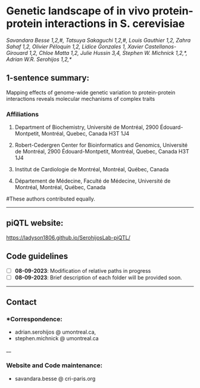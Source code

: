 # __Genetic landscape of in vivo protein-protein interactions in S. cerevisiae__

_Savandara Besse 1,2,#, Tatsuya Sakaguchi 1,2,#, Louis Gauthier 1,2, Zahra Sahaf 1,2, Olivier Péloquin 1,2, Lidice Gonzales 1, Xavier Castellanos-Girouard 1,2, Chloe Matta 1,2, Julie Hussin 3,4, Stephen W. Michnick 1,2,\*, Adrian W.R. Serohijos 1,2,\*_
 

## 1-sentence summary: 
Mapping effects of genome-wide genetic variation to protein-protein interactions reveals molecular mechanisms of complex traits 


### Affiliations
1. Department of Biochemistry, Université de Montréal, 2900 Édouard-Montpetit, Montréal, Quebec, Canada H3T 1J4

2. Robert-Cedergren Center for Bioinformatics and Genomics, Université de Montréal, 2900 Édouard-Montpetit, Montréal, Quebec, Canada H3T 1J4

3. Institut de Cardiologie de Montréal, Montréal, Québec, Canada

4. Département de Médecine, Faculté de Médecine, Université de Montréal, Montréal, Québec, Canada

#These authors contributed equally. 

____ 


## piQTL website:
https://ladyson1806.github.io/SerohijosLab-piQTL/


## Code guidelines
- [ ] __08-09-2023__: Modification of relative paths in progress 
- [ ] __08-09-2023__: Brief description of each folder will be provided soon.

___

## Contact 

### *Correspondence: 
- adrian.serohijos @ umontreal.ca, 
- stephen.michnick @ umontreal.ca

__
### Website and Code maintenance: 
- savandara.besse @ cri-paris.org
